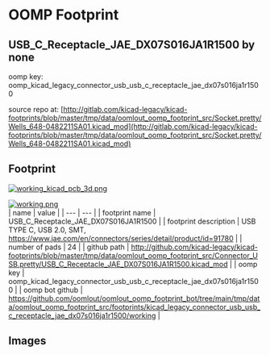 # OOMP Footprint  
## USB_C_Receptacle_JAE_DX07S016JA1R1500  by none  
  
oomp key: oomp_kicad_legacy_connector_usb_usb_c_receptacle_jae_dx07s016ja1r1500  
  
source repo at: [http://gitlab.com/kicad-legacy/kicad-footprints/blob/master/tmp/data/oomlout_oomp_footprint_src/Socket.pretty/Wells_648-0482211SA01.kicad_mod](http://gitlab.com/kicad-legacy/kicad-footprints/blob/master/tmp/data/oomlout_oomp_footprint_src/Socket.pretty/Wells_648-0482211SA01.kicad_mod)  
## Footprint  
  
[![working_kicad_pcb_3d.png](working_kicad_pcb_3d_600.png)](working_kicad_pcb_3d.png)  
  
[![working.png](working_600.png)](working.png)  
| name | value | 
| --- | --- | 
| footprint name | USB_C_Receptacle_JAE_DX07S016JA1R1500 | 
| footprint description | USB TYPE C, USB 2.0, SMT, https://www.jae.com/en/connectors/series/detail/product/id=91780 | 
| number of pads | 24 | 
| github path | http://github.com/kicad-legacy/kicad-footprints/blob/master/tmp/data/oomlout_oomp_footprint_src/Connector_USB.pretty/USB_C_Receptacle_JAE_DX07S016JA1R1500.kicad_mod | 
| oomp key | oomp_kicad_legacy_connector_usb_usb_c_receptacle_jae_dx07s016ja1r1500 | 
| oomp bot github | https://github.com/oomlout/oomlout_oomp_footprint_bot/tree/main/tmp/data/oomlout_oomp_footprint_src/footprints/kicad_legacy_connector_usb_usb_c_receptacle_jae_dx07s016ja1r1500/working | 
## Images  
